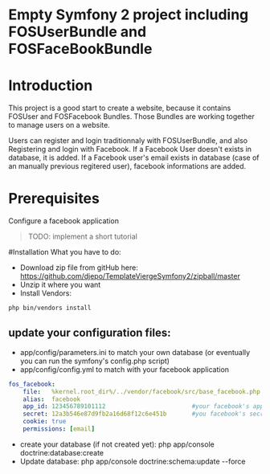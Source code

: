 Empty Symfony 2 project including FOSUserBundle and FOSFaceBookBundle
=====================================================================

# Introduction
This project is a good start to create a website, because it contains FOSUser and FOSFacebook Bundles.
Those Bundles are working together to manage users on a website.

Users can register and login traditionnaly with FOSUserBundle, and also Registering and login with Facebook.
If a Facebook User doesn't exists in database, it is added.
If a Facebook user's email exists in database (case of an manually previous regitered user), facebook informations are added.

# Prerequisites
Configure a facebook application
> TODO: implement a short tutorial

#Installation
What you have to do:
* Download zip file from gitHub here: https://github.com/djepo/TemplateViergeSymfony2/zipball/master
* Unzip it where you want
* Install Vendors:
``` bash
php bin/vendors install
```

## update your configuration files:
* app/config/parameters.ini to match your own database (or eventually you can run the symfony's config.php script)
* app/config/config.yml to match with your facebook application
``` yaml
fos_facebook:
    file:   %kernel.root_dir%/../vendor/facebook/src/base_facebook.php
    alias:  facebook
    app_id: 123456789101112                        #your facebook's app id here
    secret: 12a3b546e87d9fb2a16d68f12c6e451b       #you facebook's secret here
    cookie: true
    permissions: [email]
```

* create your database (if not created yet): php app/console doctrine:database:create
* Update database: php app/console doctrine:schema:update --force